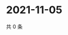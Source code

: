 # 2021-11-05

共 0 条

<!-- BEGIN WEIBO -->
<!-- 最后更新时间 Fri Nov 05 2021 19:00:52 GMT+0800 (China Standard Time) -->

<!-- END WEIBO -->
